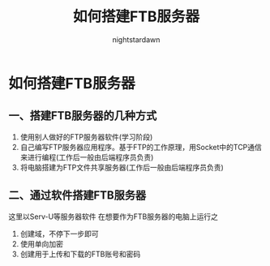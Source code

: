﻿---
title: 如何搭建FTB服务器
tags:
  - Unity客户端
  - Unity网络开发
  - FTB相关
categories:
  - [Unity客户端, Unity网络开发]
author:
  - nightstardawn
---

# 如何搭建FTB服务器

## 一、搭建FTB服务器的几种方式

1. 使用别人做好的FTP服务器软件(学习阶段)
2. 自己编写FTP服务器应用程序。基于FTP的工作原理，用Socket中的TCP通信来进行编程(工作后一般由后端程序员负责)
3. 将电脑搭建为FTP文件共享服务器(工作后一般由后端程序员负责)

## 二、通过软件搭建FTB服务器

这里以Serv-U等服务器软件
在想要作为FTB服务器的电脑上运行之
1. 创建域，不停下一步即可
2. 使用单向加密
3. 创建用于上传和下载的FTB账号和密码

